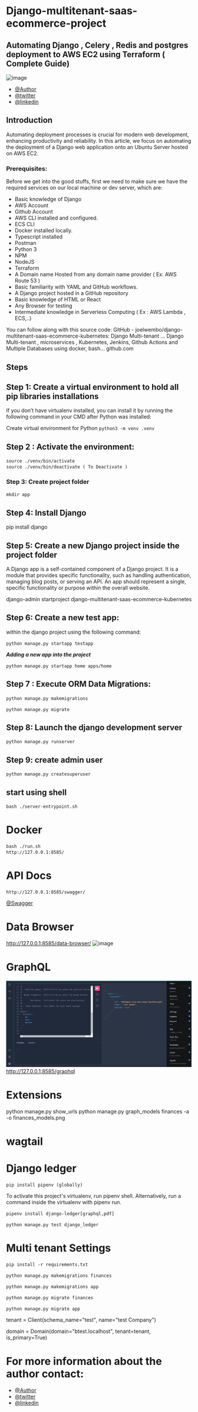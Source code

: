 # Django-multitenant-saas-ecommerce-project
## Automating Django , Celery , Redis and postgres deployment to AWS EC2 using Terraform ( Complete Guide)

![image](https://github.com/joelwembo/django-multitenant-saas-ecommerce-kubernetes/assets/19718580/f52b4f26-b42f-4f16-81fc-3aac8cc62f82)

- [@Author](https://www.joelotepawembo.com)
- [@twitter](twitter.com/joelwembo1)
- [@linkedin](https://www.linkedin.com/in/joelotepawembo)


## Introduction
Automating deployment processes is crucial for modern web development, enhancing productivity and reliability. In this article, we focus on automating the deployment of a Django web application onto an Ubuntu Server hosted on AWS EC2.


### Prerequisites:
Before we get into the good stuffs, first we need to make sure we have the required services on our local machine or dev server, which are:

- Basic knowledge of Django
- AWS Account
- Github Account
- AWS CLI installed and configured.
- ECS CLI
- Docker installed locally.
- Typescript installed
- Postman
- Python 3
- NPM
- NodeJS
- Terraform
- A Domain name Hosted from any domain name provider ( Ex: AWS Route 53 )
- Basic familiarity with YAML and GitHub workflows.
- A Django project hosted in a GitHub repository
- Basic knowledge of HTML or React
- Any Browser for testing
- Intermediate knowledge in Serverless Computing ( Ex : AWS Lambda , ECS,..)

You can follow along with this source code:
GitHub - joelwembo/django-multitenant-saas-ecommerce-kubernetes: Django Multi-tenant …
Django Multi-tenant , microservices , Kubernetes, Jenkins, Github Actions and Multiple Databases using docker, bash…
github.com

## Steps

## Step 1: Create a virtual environment to hold all pip libraries installations

If you don’t have virtualenv installed, you can install it by running the following command in your CMD after Python was installed:

Create virtual environment for Python
    ```
    python3 -m venv .venv
    ```
## Step 2 : Activate the environment:

```
source ./venv/bin/activate
source ./venv/bin/deactivate ( To Deactivate )
```

### Step 3: Create project folder
```
mkdir app
```
## Step 4: Install Django

pip install django
## Step 5: Create a new Django project inside the project folder

A Django app is a self-contained component of a Django project. It is a module that provides specific functionality, such as handling authentication, managing blog posts, or serving an API. An app should represent a single, specific functionality or purpose within the overall website.

django-admin startproject django-multitenant-saas-ecommerce-kubernetes
## Step 6: Create a new test app:

within the django project using the following command:
```
python manage.py startapp testapp
```
***Adding a new app into the project***
```
python manage.py startapp home apps/home
```

## Step 7 : Execute ORM Data Migrations:
```
python manage.py makemigrations
```
```
python manage.py migrate
```

## Step 8: Launch the django development server
```
python manage.py runserver
```

## Step 9:  create admin user

```
python manage.py createsuperuser
```
## start using shell 
```
bash ./server-entrypoint.sh
```

# Docker
 ```
bash ./run.sh
http://127.0.0.1:8585/
 ```

# API Docs
 ```
http://127.0.0.1:8585/swagger/
 ```
 [@Swagger](http://127.0.0.1:8585/swagger/)

# Data Browser

http://127.0.0.1:8585/data-browser/
![image](https://github.com/joelwembo/django-restful-api-postgres-kubernetes-poc/assets/19718580/83a0f788-36ea-4bb1-a626-17c2154bd512)


# GraphQL
![Alt text](image.png)
http://127.0.0.1:8585/graphql

# Extensions
python manage.py show_urls
python manage.py graph_models finances -a -o finances_models.png

# wagtail

# Django ledger
 ```
pip install pipenv (globally)
 ```
To activate this project's virtualenv, run pipenv shell.
Alternatively, run a command inside the virtualenv with pipenv run.
 ```
pipenv install django-ledger[graphql,pdf]
 ```
  ```
python manage.py test django_ledger
 ```


# Multi tenant Settings

 ```
pip install -r requirements.txt
 ```
  ```
python manage.py makemigrations finances
 ```
  ```
python manage.py makemigrations app
 ```

 ```
python manage.py migrate finances
 ```
  ```
python manage.py migrate app
 ```
tenant = Client(schema_name="test", name="test Company")

domain = Domain(domain="btest.localhost", tenant=tenant, is_primary=True)


# For more information about the author contact: 


- [@Author](https://www.joelotepawembo.com)
- [@twitter](twitter.com/joelwembo1)
- [@linkedin](https://www.linkedin.com/in/joelotepawembo)



